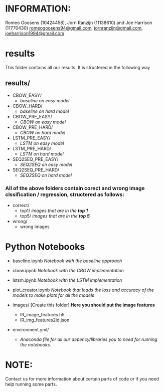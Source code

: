 # INFORMATION:
Romeo Goosens (10424458), Jorn Ranzijn (11138610) and Joe Harrison (11770430)
romeogoosens94@gmail.com, jornranzijn@gmail.com, joeharrison1994@gmail.com

# results
This folder contains all our results. It is structered in the following way
## results/
- CBOW_EASY/ 
    - *baseline on easy model*
- CBOW_HARD/
    - *baseline on hard model*
- CBOW_PRE_EASY/
    - *CBOW on easy model*
- CBOW_PRE_HARD/
    - *CBOW on hard model*
- LSTM_PRE_EASY/
    - *LSTM on easy model*
- LSTM_PRE_HARD/
    - *LSTM on hard model*
- SEQ2SEQ_PRE_EASY/
    - *SEQ2SEQ on easy model*
- SEQ2SEQ_PRE_HARD/
    - *SEQ2SEQ on hard model*

### All of the above folders contain corect and wrong image clssification / regression, structered as follows:
- correct/
    - top1/ *images that are in the **top 1***
    - top5/ *images that are in the **top 5***
- wrong/
    - wrong images 

# Python Notebooks
- baseline.ipynb
*Notebook with the baseline approach*

- cbow.ipynb
*Notebook with the CBOW implementation*

- lstsm.ipynb
*Notebook with the LSTM implementation*

- plot_creator.ipynb 
*Notebook that loads the loss and accuracy of the models to make plots for all the models*

- images/ [Create this folder] **Here you should put the image features**
    - IR_image_features.h5
    - IR_img_features2id.json

- environment.yml/
    - *Anaconda file for all our depency/libraries you to need for running the notebooks.*


# NOTE:
Contact us for more information about certain parts of code or if you need help running some parts.
